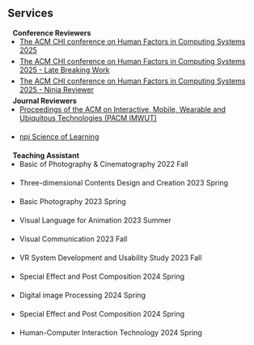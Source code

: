 ## Services

<h4 style="margin:0 10px 0;">Conference Reviewers</h4>

<ul style="margin:0 0 5px;">
  <li><a href="https://chi2025.acm.org/"><autocolor>The ACM CHI conference on Human Factors in Computing Systems 2025</autocolor></a></li>
</ul>

<ul style="margin:0 0 5px;">
  <li><a href="https://chi2025.acm.org/"><autocolor>The ACM CHI conference on Human Factors in Computing Systems 2025 - Late Breaking Work</autocolor></a></li>
</ul>

<ul style="margin:0 0 5px;">
  <li><a href="https://chi2025.acm.org/"><autocolor>The ACM CHI conference on Human Factors in Computing Systems 2025 - Ninja Reviewer</autocolor></a></li>
</ul>

<h4 style="margin:0 10px 0;">Journal Reviewers</h4>

<ul style="margin:0 0 20px;">
  <li><a href="https://dl.acm.org/journal/imwut"><autocolor>Proceedings of the ACM on Interactive, Mobile, Wearable and Ubiquitous Technologies (PACM IMWUT)</autocolor></a></li>
</ul>

<ul style="margin:0 0 20px;">
  <li><a href="https://www.nature.com/npjscilearn/"><autocolor>npj Science of Learning</autocolor></a></li>
</ul>

<h4 style="margin:0 10px 0;">Teaching Assistant</h4>

<ul style="margin:0 0 20px;">
  <li><autocolor>Basic of Photography & Cinematography 2022 Fall</autocolor></a></li>
</ul>

<ul style="margin:0 0 20px;">
  <li><autocolor>Three-dimensional Contents Design and Creation 2023 Spring</autocolor></a></li>
</ul>

<ul style="margin:0 0 20px;">
  <li><autocolor>Basic Photography 2023 Spring</autocolor></a></li>
</ul>

<ul style="margin:0 0 20px;">
  <li><autocolor>Visual Language for Animation 2023 Summer</autocolor></a></li>
</ul>

<ul style="margin:0 0 20px;">
  <li><autocolor>Visual Communication 2023 Fall</autocolor></a></li>
</ul>

<ul style="margin:0 0 20px;">
  <li><autocolor>VR System Development and Usability Study 2023 Fall</autocolor></a></li>
</ul>

<ul style="margin:0 0 20px;">
  <li><autocolor>Special Effect and Post Composition 2024 Spring</autocolor></a></li>
</ul>

<ul style="margin:0 0 20px;">
  <li><autocolor>Digital image Processing 2024 Spring</autocolor></a></li>
</ul>

<ul style="margin:0 0 20px;">
  <li><autocolor>Special Effect and Post Composition 2024 Spring</autocolor></a></li>
</ul>

<ul style="margin:0 0 20px;">
  <li><autocolor>Human-Computer Interaction Technology 2024 Spring</autocolor></a></li>
</ul>



